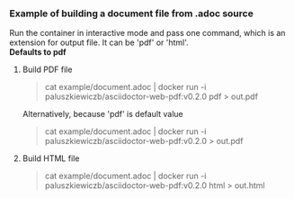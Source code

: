 ### Example of building a document file from .adoc source

Run the container in interactive mode and pass one command, which is an extension for output file.
It can be 'pdf' or 'html'.
<br> **Defaults to pdf**

1. Build PDF file
   > cat example/document.adoc | docker run -i paluszkiewiczb/asciidoctor-web-pdf:v0.2.0 pdf > out.pdf

   Alternatively, because 'pdf' is default value
   > cat example/document.adoc | docker run -i paluszkiewiczb/asciidoctor-web-pdf:v0.2.0 > out.pdf

2. Build HTML file
   > cat example/document.adoc | docker run -i paluszkiewiczb/asciidoctor-web-pdf:v0.2.0 html > out.html
   